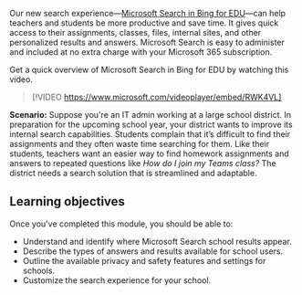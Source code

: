 Our new search experience—[Microsoft Search in Bing for EDU](https://www.microsoft.com/bing/bing-for-education?rtc=1)—can help teachers and students be more productive and save time. It gives quick access to their assignments, classes, files, internal sites, and other personalized results and answers. Microsoft Search is easy to administer and included at no extra charge with your Microsoft 365 subscription.

Get a quick overview of Microsoft Search in Bing for EDU by watching this video.
> [!VIDEO https://www.microsoft.com/videoplayer/embed/RWK4VL]

**Scenario:** Suppose you're an IT admin working at a large school district. In preparation for the upcoming school year, your district wants to improve its internal search capabilities. Students complain that it’s difficult to find their assignments and they often waste time searching for them. Like their students, teachers want an easier way to find homework assignments and answers to repeated questions like *How do I join my Teams class?* The district needs a search solution that is streamlined and adaptable.

## Learning objectives

Once you've completed this module, you should be able to:

- Understand and identify where Microsoft Search school results appear.
- Describe the types of answers and results available for school users.
- Outline the available privacy and safety features and settings for schools.
- Customize the search experience for your school.
